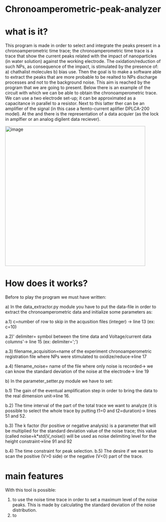 # Chronoamperometric-peak-analyzer
# what is it?
This program is made in order to select and integrate the peaks present in a chronoamperometric time trace; 
the chronoamperometric time trace is a trace that show the current peaks related with the impact of nanoparticles (in water solution) against the working electrode. 
The oxidation/reduction of such NPs, as consequence of the impact, is stimulated by the presence of: a) chathalist molecules b) bias use. 
Then the goal is to make a software able to extract the peaks that are more probable to be realted to NPs discharge processes and not to the background noise. This aim is reached by the program that we are going to present.
Below there is an example of the circuit with which we can be able to obtain the chronoamperometric trace.
We can use a two electrode set-up; it can be approximated as a capacitance in parallel to a resistor. Next to this latter ther can be an amplifier of the signal (in this case a femto-current aplifier DPLCA-200 model).
At the and there is the representation of a data acquier (as the lock in amplfier or an analog digilent data reciever).


<img width="452" alt="image" src="https://user-images.githubusercontent.com/61994200/231841919-1734833c-708c-405d-bc65-1dd0432f0b97.png">


# How does it works?

Before to play the program we must have written: 

a) In the data_extractor.py module you have to put the data-file in order to extract the chronoamperometric data and initialize some parameters as: 


a.1) c=number of row to skip in the acqusition files (integer) -> line 13 (ex: c=10)


a.2)' delimiter= symbol between the time data and Voltage/current data columns'-> line 15  (ex: delimiter=';')


a.3) filename_acquisition=name of the experiment chronoamperometric registration file where NPs were stimulated to oxidize/reduce->line 17 


a.4) filename_noise= name of the file where only noise is recorded-> we can know the standard deviation of the noise at the electrode-> line 19 

b) In the parameter_setter.py module we have to set: 

b.1) The gain of the eventual amplification step in order to bring the data to the real dimension unit->line 16. 

b.2) The time interval of the part of the total trace we want to analyze (it is possible to select the whole trace by putting t1=0 and t2=duration)-> lines 51 and 52. 

b.3) The k factor (for positive or negative analysis) is a parameter that will be multiplied for the standard deviation value of the noise trace; this value (called noise=k*std(V_noise)) will be used as noise delimiting level for the height constraint->line 91 and 92 

b.4) The time constraint for peak selection. b.5) The desire if we want to scan the positive (V>0 side) or the negative (V<0) part of the trace.


# main features
With this tool is possible:
1) to use the noise time trace in order to set a maximum level of the noise peaks. This is made by calculating the standard deviation of the noise distribution.
2) to

